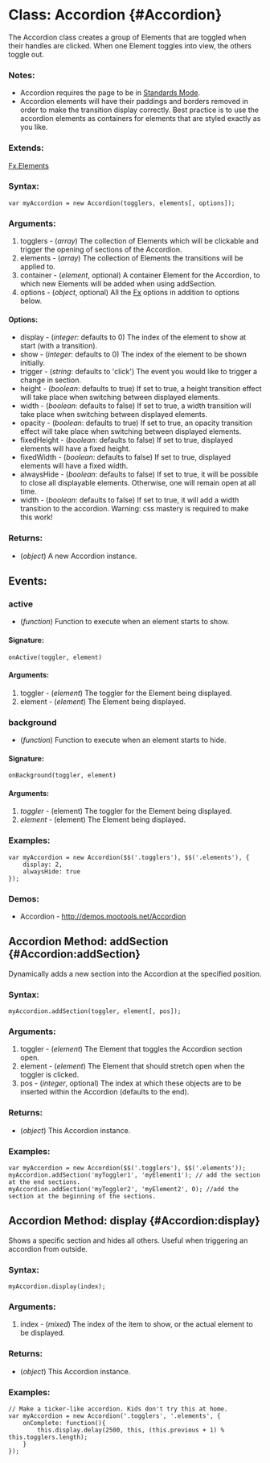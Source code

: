 Class: Accordion {#Accordion}
=============================

The Accordion class creates a group of Elements that are toggled when their handles are clicked. When one Element toggles into view, the others toggle out.

### Notes:

- Accordion requires the page to be in [Standards Mode](http://hsivonen.iki.fi/doctype/).
- Accordion elements will have their paddings and borders removed in order to make the transition display correctly.  Best practice is to use the accordion elements as containers for elements that are styled exactly as you like.

### Extends:

[Fx.Elements][]

### Syntax:

	var myAccordion = new Accordion(togglers, elements[, options]);

### Arguments:

1. togglers  - (*array*) The collection of Elements which will be clickable and trigger the opening of sections of the Accordion.
2. elements  - (*array*) The collection of Elements the transitions will be applied to.
3. container - (*element*, optional) A container Element for the Accordion, to which new Elements will be added when using addSection.
4. options   - (*object*, optional) All the [Fx][] options in addition to options below.

#### Options:

* display     - (*integer*: defaults to 0) The index of the element to show at start (with a transition).
* show        - (*integer*: defaults to 0) The index of the element to be shown initially.
* trigger     - (*string*: defaults to 'click') The event you would like to trigger a change in section.
* height      - (*boolean*: defaults to true) If set to true, a height transition effect will take place when switching between displayed elements.
* width       - (*boolean*: defaults to false) If set to true, a width transition will take place when switching between displayed elements.
* opacity     - (*boolean*: defaults to true) If set to true, an opacity transition effect will take place when switching between displayed elements.
* fixedHeight - (*boolean*: defaults to false) If set to true, displayed elements will have a fixed height.
* fixedWidth  - (*boolean*: defaults to false) If set to true, displayed elements will have a fixed width.
* alwaysHide  - (*boolean*: defaults to false) If set to true, it will be possible to close all displayable elements. Otherwise, one will remain open at all time.
* width       - (*boolean*: defaults to false) If set to true, it will add a width transition to the accordion. Warning: css mastery is required to make this work!

### Returns:

* (*object*) A new Accordion instance.

## Events:

### active

* (*function*) Function to execute when an element starts to show.

#### Signature:

	onActive(toggler, element)

#### Arguments:

1. toggler - (*element*) The toggler for the Element being displayed.
2. element - (*element*) The Element being displayed.

### background

* (*function*) Function to execute when an element starts to hide.

#### Signature:

	onBackground(toggler, element)

#### Arguments:

1. *toggler* - (element) The toggler for the Element being displayed.
2. *element* - (element) The Element being displayed.

### Examples:

	var myAccordion = new Accordion($$('.togglers'), $$('.elements'), {
		display: 2,
		alwaysHide: true
	});

### Demos:

- Accordion - <http://demos.mootools.net/Accordion>



Accordion Method: addSection {#Accordion:addSection}
----------------------------------------------------

Dynamically adds a new section into the Accordion at the specified position.

### Syntax:

	myAccordion.addSection(toggler, element[, pos]);

### Arguments:

1. toggler - (*element*) The Element that toggles the Accordion section open.
2. element - (*element*) The Element that should stretch open when the toggler is clicked.
3. pos     - (*integer*, optional) The index at which these objects are to be inserted within the Accordion (defaults to the end).

### Returns:

* (*object*) This Accordion instance.

### Examples:

	var myAccordion = new Accordion($$('.togglers'), $$('.elements'));
	myAccordion.addSection('myToggler1', 'myElement1'); // add the section at the end sections.
	myAccordion.addSection('myToggler2', 'myElement2', 0); //add the section at the beginning of the sections.



Accordion Method: display {#Accordion:display}
----------------------------------------------

Shows a specific section and hides all others. Useful when triggering an accordion from outside.

### Syntax:

	myAccordion.display(index);

### Arguments:

1. index - (*mixed*) The index of the item to show, or the actual element to be displayed.

### Returns:

* (*object*) This Accordion instance.

### Examples:

	// Make a ticker-like accordion. Kids don't try this at home.
	var myAccordion = new Accordion('.togglers', '.elements', {
		onComplete: function(){
			this.display.delay(2500, this, (this.previous + 1) % this.togglers.length);
		}
	});



[Fx]: /Fx/Fx
[Fx.Elements]: /Fx/Fx.Elements
